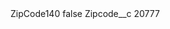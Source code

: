 <?xml version="1.0" encoding="UTF-8"?>
<CustomMetadata xmlns="http://soap.sforce.com/2006/04/metadata" xmlns:xsi="http://www.w3.org/2001/XMLSchema-instance" xmlns:xsd="http://www.w3.org/2001/XMLSchema">
    <label>ZipCode140</label>
    <protected>false</protected>
    <values>
        <field>Zipcode__c</field>
        <value xsi:type="xsd:string">20777</value>
    </values>
</CustomMetadata>
